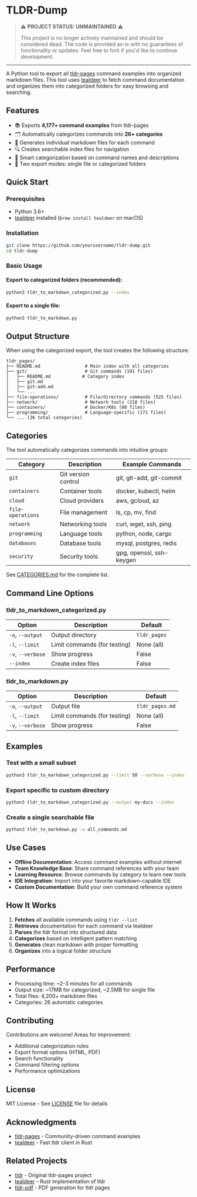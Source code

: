 # TLDR-Dump

> ⚠️ **PROJECT STATUS: UNMAINTAINED** ⚠️
> 
> This project is no longer actively maintained and should be considered dead. The code is provided as-is with no guarantees of functionality or updates. Feel free to fork if you'd like to continue development.

---

A Python tool to export all [tldr-pages](https://tldr.sh/) command examples into organized markdown files. This tool uses [tealdeer](https://github.com/dbrgn/tealdeer) to fetch command documentation and organizes them into categorized folders for easy browsing and searching.

## Features

- 📚 Exports **4,177+ command examples** from tldr-pages
- 🗂️ Automatically categorizes commands into **26+ categories**
- 📝 Generates individual markdown files for each command
- 🔍 Creates searchable index files for navigation
- 🎯 Smart categorization based on command names and descriptions
- 💾 Two export modes: single file or categorized folders

## Quick Start

### Prerequisites

- Python 3.6+
- [tealdeer](https://github.com/dbrgn/tealdeer) installed (`brew install tealdeer` on macOS)

### Installation

```bash
git clone https://github.com/yourusername/tldr-dump.git
cd tldr-dump
```

### Basic Usage

#### Export to categorized folders (recommended):
```bash
python3 tldr_to_markdown_categorized.py --index
```

#### Export to a single file:
```bash
python3 tldr_to_markdown.py
```

## Output Structure

When using the categorized export, the tool creates the following structure:

```
tldr_pages/
├── README.md                 # Main index with all categories
├── git/                      # Git commands (191 files)
│   ├── README.md            # Category index
│   ├── git.md
│   ├── git-add.md
│   └── ...
├── file-operations/          # File/directory commands (525 files)
├── network/                  # Network tools (218 files)
├── containers/               # Docker/K8s (80 files)
├── programming/              # Language-specific (171 files)
└── ... (26 total categories)
```

## Categories

The tool automatically categorizes commands into intuitive groups:

| Category | Description | Example Commands |
|----------|-------------|------------------|
| `git` | Git version control | git, git-add, git-commit |
| `containers` | Container tools | docker, kubectl, helm |
| `cloud` | Cloud providers | aws, gcloud, az |
| `file-operations` | File management | ls, cp, mv, find |
| `network` | Networking tools | curl, wget, ssh, ping |
| `programming` | Language tools | python, node, cargo |
| `databases` | Database tools | mysql, postgres, redis |
| `security` | Security tools | gpg, openssl, ssh-keygen |

See [CATEGORIES.md](CATEGORIES.md) for the complete list.

## Command Line Options

### tldr_to_markdown_categorized.py

| Option | Description | Default |
|--------|-------------|---------|
| `-o`, `--output` | Output directory | `tldr_pages` |
| `-l`, `--limit` | Limit commands (for testing) | None (all) |
| `-v`, `--verbose` | Show progress | False |
| `--index` | Create index files | False |

### tldr_to_markdown.py

| Option | Description | Default |
|--------|-------------|---------|
| `-o`, `--output` | Output file | `tldr_pages.md` |
| `-l`, `--limit` | Limit commands (for testing) | None (all) |
| `-v`, `--verbose` | Show progress | False |

## Examples

### Test with a small subset
```bash
python3 tldr_to_markdown_categorized.py --limit 50 --verbose --index
```

### Export specific to custom directory
```bash
python3 tldr_to_markdown_categorized.py --output my-docs --index
```

### Create a single searchable file
```bash
python3 tldr_to_markdown.py -o all_commands.md
```

## Use Cases

- **Offline Documentation**: Access command examples without internet
- **Team Knowledge Base**: Share command references with your team
- **Learning Resource**: Browse commands by category to learn new tools
- **IDE Integration**: Import into your favorite markdown-capable IDE
- **Custom Documentation**: Build your own command reference system

## How It Works

1. **Fetches** all available commands using `tldr --list`
2. **Retrieves** documentation for each command via tealdeer
3. **Parses** the tldr format into structured data
4. **Categorizes** based on intelligent pattern matching
5. **Generates** clean markdown with proper formatting
6. **Organizes** into a logical folder structure

## Performance

- Processing time: ~2-3 minutes for all commands
- Output size: ~17MB for categorized, ~2.5MB for single file
- Total files: 4,200+ markdown files
- Categories: 26 automatic categories

## Contributing

Contributions are welcome! Areas for improvement:

- Additional categorization rules
- Export format options (HTML, PDF)
- Search functionality
- Command filtering options
- Performance optimizations

## License

MIT License - See [LICENSE](LICENSE) file for details

## Acknowledgments

- [tldr-pages](https://github.com/tldr-pages/tldr) - Community-driven command examples
- [tealdeer](https://github.com/dbrgn/tealdeer) - Fast tldr client in Rust

## Related Projects

- [tldr](https://tldr.sh/) - Original tldr-pages project
- [tealdeer](https://github.com/dbrgn/tealdeer) - Rust implementation of tldr
- [tldr-pdf](https://github.com/ryouaki/tldr-pdf) - PDF generation for tldr pages